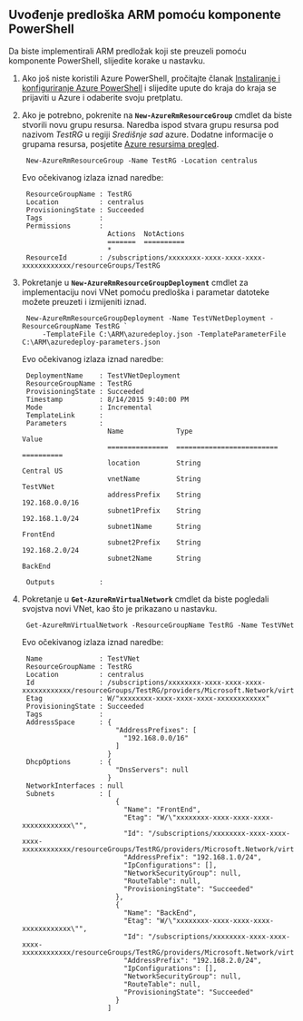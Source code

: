 ## <a name="deploy-the-arm-template-by-using-powershell"></a>Uvođenje predloška ARM pomoću komponente PowerShell

Da biste implementirali ARM predložak koji ste preuzeli pomoću komponente PowerShell, slijedite korake u nastavku.

1. Ako još niste koristili Azure PowerShell, pročitajte članak [Instaliranje i konfiguriranje Azure PowerShell](../articles/powershell-install-configure.md) i slijedite upute do kraja do kraja se prijaviti u Azure i odaberite svoju pretplatu.

3. Ako je potrebno, pokrenite na **`New-AzureRmResourceGroup`** cmdlet da biste stvorili novu grupu resursa. Naredba ispod stvara grupu resursa pod nazivom *TestRG* u regiji *Središnje sad* azure. Dodatne informacije o grupama resursa, posjetite [Azure resursima pregled](../articles/resource-group-overview.md).

        New-AzureRmResourceGroup -Name TestRG -Location centralus
        
    Evo očekivanog izlaza iznad naredbe:

        ResourceGroupName : TestRG
        Location          : centralus
        ProvisioningState : Succeeded
        Tags              :
        Permissions       :
                            Actions  NotActions
                            =======  ==========
                            *
        ResourceId        : /subscriptions/xxxxxxxx-xxxx-xxxx-xxxx-xxxxxxxxxxxx/resourceGroups/TestRG

4. Pokretanje u **`New-AzureRmResourceGroupDeployment`** cmdlet za implementaciju novi VNet pomoću predloška i parametar datoteke možete preuzeti i izmijeniti iznad.

        New-AzureRmResourceGroupDeployment -Name TestVNetDeployment -ResourceGroupName TestRG `
            -TemplateFile C:\ARM\azuredeploy.json -TemplateParameterFile C:\ARM\azuredeploy-parameters.json
            
    Evo očekivanog izlaza iznad naredbe:
        
        DeploymentName    : TestVNetDeployment
        ResourceGroupName : TestRG
        ProvisioningState : Succeeded
        Timestamp         : 8/14/2015 9:40:00 PM
        Mode              : Incremental
        TemplateLink      :
        Parameters        :
                            Name             Type                       Value
                            ===============  =========================  ==========
                            location         String                     Central US
                            vnetName         String                     TestVNet
                            addressPrefix    String                     192.168.0.0/16
                            subnet1Prefix    String                     192.168.1.0/24
                            subnet1Name      String                     FrontEnd
                            subnet2Prefix    String                     192.168.2.0/24
                            subnet2Name      String                     BackEnd
        
        Outputs           :

5. Pokretanje u **`Get-AzureRmVirtualNetwork`** cmdlet da biste pogledali svojstva novi VNet, kao što je prikazano u nastavku.


        Get-AzureRmVirtualNetwork -ResourceGroupName TestRG -Name TestVNet
        
    Evo očekivanog izlaza iznad naredbe:
        
        Name              : TestVNet
        ResourceGroupName : TestRG
        Location          : centralus
        Id                : /subscriptions/xxxxxxxx-xxxx-xxxx-xxxx-xxxxxxxxxxxx/resourceGroups/TestRG/providers/Microsoft.Network/virtualNetworks/TestVNet
        Etag              : W/"xxxxxxxx-xxxx-xxxx-xxxx-xxxxxxxxxxxx"
        ProvisioningState : Succeeded
        Tags              :
        AddressSpace      : {
                              "AddressPrefixes": [
                                "192.168.0.0/16"
                              ]
                            }
        DhcpOptions       : {
                              "DnsServers": null
                            }
        NetworkInterfaces : null
        Subnets           : [
                              {
                                "Name": "FrontEnd",
                                "Etag": "W/\"xxxxxxxx-xxxx-xxxx-xxxx-xxxxxxxxxxxx\"",
                                "Id": "/subscriptions/xxxxxxxx-xxxx-xxxx-xxxx-xxxxxxxxxxxx/resourceGroups/TestRG/providers/Microsoft.Network/virtualNetworks/TestVNet/subnets/FrontEnd",
                                "AddressPrefix": "192.168.1.0/24",
                                "IpConfigurations": [],
                                "NetworkSecurityGroup": null,
                                "RouteTable": null,
                                "ProvisioningState": "Succeeded"
                              },
                              {
                                "Name": "BackEnd",
                                "Etag": "W/\"xxxxxxxx-xxxx-xxxx-xxxx-xxxxxxxxxxxx\"",
                                "Id": "/subscriptions/xxxxxxxx-xxxx-xxxx-xxxx-xxxxxxxxxxxx/resourceGroups/TestRG/providers/Microsoft.Network/virtualNetworks/TestVNet/subnets/BackEnd",
                                "AddressPrefix": "192.168.2.0/24",
                                "IpConfigurations": [],
                                "NetworkSecurityGroup": null,
                                "RouteTable": null,
                                "ProvisioningState": "Succeeded"
                              }
                            ]